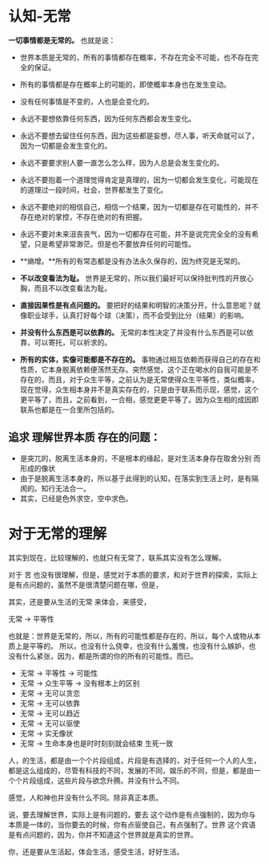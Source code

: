 # 认知-无常

**一切事情都是无常的。** 也就是说：


- 世界本质是无常的，所有的事情都存在概率，不存在完全不可能，也不存在完全的保证。
- 所有的事情都是存在概率上的可能的，即使概率本身也在发生变动。
- 没有任何事情是不变的，人也是会变化的。
- 永远不要想依靠任何东西，因为任何东西都会发生变化。
- 永远不要想去留住任何东西，因为这些都是妄想，尽人事，听天命就可以了，因为一切都是会发生变化的。
- 永远不要要求别人要一直怎么怎么样，因为人总是会发生变化的。
- 永远不要抱着一个道理觉得肯定是真理的，因为一切都会发生变化，可能现在的道理过一段时间，社会，世界都发生了变化。
- 永远不要绝对的相信自己，相信一个结果，因为一切都是存在可能性的，并不存在绝对的掌控，不存在绝对的有把握。
- 永远不要对未来沮丧丧气，因为一切都存在可能，并不是说完完全全的没有希望，只是希望非常渺茫。但是也不要放弃任何的可能性。

- **熵增。**所有的有常态都是没有办法永久保存的，因为终究是无常的。
- **不以改变看法为耻。** 世界是无常的，所以我们最好可以保持批判性的开放心胸，而且不以改变看法为耻。
- **直接因果性是有点问题的。** 要把好的结果和明智的决策分开。什么意思呢？就像职业球手，认真打好每个球（决策），而不会受到比分（结果）的影响。
- **并没有什么东西是可以依靠的。** 无常的本性决定了并没有什么东西是可以依靠，可以寄托，可以祈求的。
- **所有的实体，实像可能都是不存在的。** 事物通过相互依赖而获得自己的存在和性质，它本身脱离依赖便荡然无存。突然感觉，这个正在喝水的自我可能是不存在的，而且，对于众生平等，之前认为是无常使得众生平等性，类似概率，现在觉得，众生相本身并不是真实存在的，只是由于联系而示现，感觉，这个更平等了，而且，之前看到，一合相，感觉更更平等了。因为众生相的成因即联系也都是在一合里所包括的。


## 追求 理解世界本质 存在的问题：


- 是突兀的，脱离生活本身的，不是根本的缘起，是对生活本身存在取舍分别 而形成的像状
- 由于是脱离生活本身的，所以基于此得到的认知，在落实到生活上时，是有隔阂的。知行无法合一。
- 其实，已经是色外求空，空中求色。





# 对于无常的理解

其实到现在，比较理解的，也就只有无常了，联系其实没有怎么理解。

对于 苦 也没有很理解，但是，感觉对于本质的要求，和对于世界的探索，实际上是有点问题的，虽然不是很清楚问题在哪，但是，

其实，还是要从生活的无常 来体会，来感受，

无常 -> 平等性

也就是：世界是无常的，所以，所有的可能性都是存在的，所以，每个人或物从本质上是平等的。
所以，也没有什么侥幸，也没有什么羞愧，也没有什么嫉妒，也没有什么紧张，因为，都是所谓的你的所有的可能性。而已。


- 无常 -> 平等性 -> 可能性
- 无常 -> 众生平等 -> 没有根本上的区别
- 无常 -> 无可以贪恋
- 无常 -> 无可以依靠
- 无常 -> 无可以趋近
- 无常 -> 无可以驱使
- 无常 -> 实无像状
- 无常 -> 生命本身也是时时刻刻就会结束 生死一致


人，的生活，都是由一个个片段组成，片段是有选择的，对于任何一个人的人生，都是这么组成的，尽管有科技的不同，发展的不同，娱乐的不同，但是，都是由一个个片段组成，这些片段与欲念升腾。并没有什么不同。

感觉，人和神也并没有什么不同。除非真正本质。



说，要去理解世界，实际上是有问题的，要去 这个动作是有点强制的，因为你与本质是一体的，当你要去的时候，你有点驱使自己，有点强制了。世界 这个宾语是有点问题的，因为，你并不知道这个世界就是真实的世界。

你，还是要从生活起，体会生活，感受生活，好好生活。



